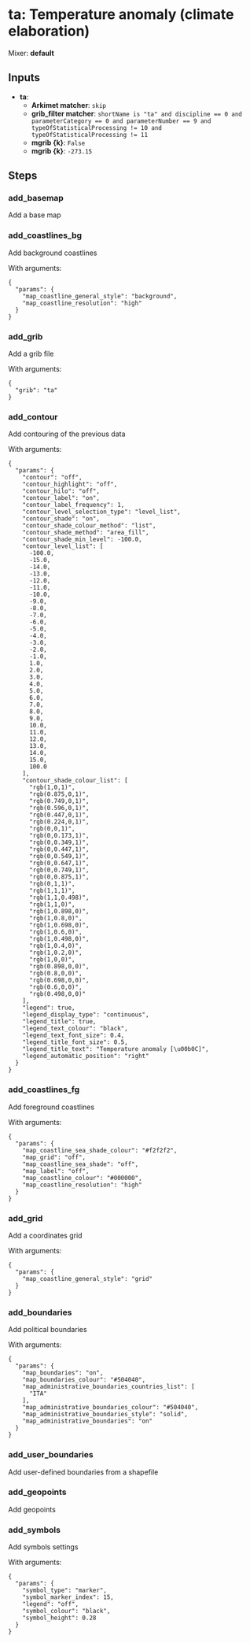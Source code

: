 # ta: Temperature anomaly (climate elaboration)

Mixer: **default**

## Inputs

* **ta**:
    * **Arkimet matcher**: `skip`
    * **grib_filter matcher**: `shortName is "ta" and discipline == 0 and parameterCategory == 0 and parameterNumber == 9 and typeOfStatisticalProcessing != 10 and typeOfStatisticalProcessing != 11`
    * **mgrib {k}**: `False`
    * **mgrib {k}**: `-273.15`

## Steps

### add_basemap

Add a base map


### add_coastlines_bg

Add background coastlines

With arguments:
```
{
  "params": {
    "map_coastline_general_style": "background",
    "map_coastline_resolution": "high"
  }
}
```

### add_grib

Add a grib file

With arguments:
```
{
  "grib": "ta"
}
```

### add_contour

Add contouring of the previous data

With arguments:
```
{
  "params": {
    "contour": "off",
    "contour_highlight": "off",
    "contour_hilo": "off",
    "contour_label": "on",
    "contour_label_frequency": 1,
    "contour_level_selection_type": "level_list",
    "contour_shade": "on",
    "contour_shade_colour_method": "list",
    "contour_shade_method": "area_fill",
    "contour_shade_min_level": -100.0,
    "contour_level_list": [
      -100.0,
      -15.0,
      -14.0,
      -13.0,
      -12.0,
      -11.0,
      -10.0,
      -9.0,
      -8.0,
      -7.0,
      -6.0,
      -5.0,
      -4.0,
      -3.0,
      -2.0,
      -1.0,
      1.0,
      2.0,
      3.0,
      4.0,
      5.0,
      6.0,
      7.0,
      8.0,
      9.0,
      10.0,
      11.0,
      12.0,
      13.0,
      14.0,
      15.0,
      100.0
    ],
    "contour_shade_colour_list": [
      "rgb(1,0,1)",
      "rgb(0.875,0,1)",
      "rgb(0.749,0,1)",
      "rgb(0.596,0,1)",
      "rgb(0.447,0,1)",
      "rgb(0.224,0,1)",
      "rgb(0,0,1)",
      "rgb(0,0.173,1)",
      "rgb(0,0.349,1)",
      "rgb(0,0.447,1)",
      "rgb(0,0.549,1)",
      "rgb(0,0.647,1)",
      "rgb(0,0.749,1)",
      "rgb(0,0.875,1)",
      "rgb(0,1,1)",
      "rgb(1,1,1)",
      "rgb(1,1,0.498)",
      "rgb(1,1,0)",
      "rgb(1,0.898,0)",
      "rgb(1,0.8,0)",
      "rgb(1,0.698,0)",
      "rgb(1,0.6,0)",
      "rgb(1,0.498,0)",
      "rgb(1,0.4,0)",
      "rgb(1,0.2,0)",
      "rgb(1,0,0)",
      "rgb(0.898,0,0)",
      "rgb(0.8,0,0)",
      "rgb(0.698,0,0)",
      "rgb(0.6,0,0)",
      "rgb(0.498,0,0)"
    ],
    "legend": true,
    "legend_display_type": "continuous",
    "legend_title": true,
    "legend_text_colour": "black",
    "legend_text_font_size": 0.4,
    "legend_title_font_size": 0.5,
    "legend_title_text": "Temperature anomaly [\u00b0C]",
    "legend_automatic_position": "right"
  }
}
```

### add_coastlines_fg

Add foreground coastlines

With arguments:
```
{
  "params": {
    "map_coastline_sea_shade_colour": "#f2f2f2",
    "map_grid": "off",
    "map_coastline_sea_shade": "off",
    "map_label": "off",
    "map_coastline_colour": "#000000",
    "map_coastline_resolution": "high"
  }
}
```

### add_grid

Add a coordinates grid

With arguments:
```
{
  "params": {
    "map_coastline_general_style": "grid"
  }
}
```

### add_boundaries

Add political boundaries

With arguments:
```
{
  "params": {
    "map_boundaries": "on",
    "map_boundaries_colour": "#504040",
    "map_administrative_boundaries_countries_list": [
      "ITA"
    ],
    "map_administrative_boundaries_colour": "#504040",
    "map_administrative_boundaries_style": "solid",
    "map_administrative_boundaries": "on"
  }
}
```

### add_user_boundaries

Add user-defined boundaries from a shapefile


### add_geopoints

Add geopoints


### add_symbols

Add symbols settings

With arguments:
```
{
  "params": {
    "symbol_type": "marker",
    "symbol_marker_index": 15,
    "legend": "off",
    "symbol_colour": "black",
    "symbol_height": 0.28
  }
}
```

